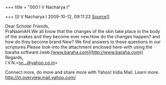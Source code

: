 +++
title = "000 I V Nacharya I"

+++
[[I V Nacharya I	2009-10-12, 09:11:22 [Source](https://groups.google.com/g/bvparishat/c/xWfvS_87fgE)]]



Dear Scholar Friends,  
PraNaamAH.We all know that the changes of the skin take place in the body of the snakes and they become ever new.How do the changes happen? and how do they become brand New? We find answers to these questions in our scriptures.Please look-into the attachment enclosed here-with using the baraha software.(web:[www.baraha.com](http://www.baraha.com))  
Regards,  
I.V.N.\<[ivi...@yahoo.co.in]()\>

  
Connect more, do more and share more with Yahoo! India Mail. Learn more. <http://in.overview.mail.yahoo.com/>

